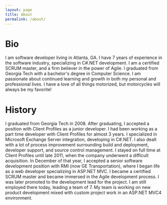 ```yaml
---
layout: page
title: About
permalink: /about/
---
```


# Bio

I am software developer living in Atlanta, GA. I have 7 years of experience in the software industry, specializing in C#.NET development. I am a certified SCRUM master, and a firm believer in the power of Agile. I graduated from Georgia Tech with a bachelor's degree in Computer Science. I am passionate about continued learning and growth in both my personal and professional lives. I have a love of all things motorized, but motorcycles will always be my favorite!

# History

I graduated from Georgia Tech in 2008. After graduating, I accepted a position with Client Profiles as a junior developer. I had been working as a part time developer with Client Profiles for almost 3 years. I specialized in Microsoft Exchange Server integration, developing in C#.NET. I also dealt with a lot of process improvement surrounding build and deployment, developer support, and source control management. I stayed on full time at Client Profiles until late 2011, when the company underwent a difficult acquisition. In December of that year, I accepted a senior software development position with RMI (now GE Transportation), where I began life as a web developer specializing in ASP.NET MVC. I became a certified SCRUM master and became immersed in the Agile development process. I was later promoted to the development lead for the project. I am still employed there today, leading a team of 7. My team is working on new product development mixed with custom project work in an ASP.NET MVC4 environment.
